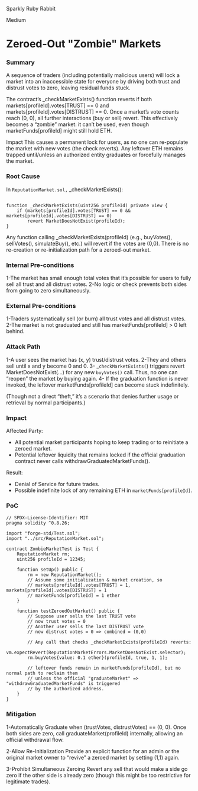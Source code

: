 Sparkly Ruby Rabbit

Medium

# Zeroed-Out "Zombie" Markets

### Summary

A sequence of traders (including potentially malicious users) will lock a market into an inaccessible state for everyone by driving both trust and distrust votes to zero, leaving residual funds stuck.

The contract’s _checkMarketExists() function reverts if both markets[profileId].votes[TRUST] == 0 and markets[profileId].votes[DISTRUST] == 0. Once a market’s vote counts reach (0, 0), all further interactions (buy or sell) revert. This effectively becomes a “zombie” market: it can’t be used, even though marketFunds[profileId] might still hold ETH.

Impact
This causes a permanent lock for users, as no one can re-populate the market with new votes (the check reverts). Any leftover ETH remains trapped until/unless an authorized entity graduates or forcefully manages the market.

### Root Cause

In `ReputationMarket.sol,` _checkMarketExists():

```solidity

function _checkMarketExists(uint256 profileId) private view {
    if (markets[profileId].votes[TRUST] == 0 && markets[profileId].votes[DISTRUST] == 0)
        revert MarketDoesNotExist(profileId);
}
```
Any function calling _checkMarketExists(profileId) (e.g., buyVotes(), sellVotes(), simulateBuy(), etc.) will revert if the votes are (0,0). There is no re-creation or re-initialization path for a zeroed-out market.



### Internal Pre-conditions

1-The market has small enough total votes that it’s possible for users to fully sell all trust and all distrust votes.
2-No logic or check prevents both sides from going to zero simultaneously.


### External Pre-conditions

1-Traders systematically sell (or burn) all trust votes and all distrust votes.
2-The market is not graduated and still has marketFunds[profileId] > 0 left behind.

### Attack Path

1-A user sees the market has (x, y) trust/distrust votes.
2-They and others sell until x and y become 0 and 0.
3- _`checkMarketExists(`) triggers revert MarketDoesNotExist(...) for any new `buyVotes()` call. Thus, no one can “reopen” the market by buying again.
4- If the graduation function is never invoked, the leftover marketFunds[profileId] can become stuck indefinitely.

(Though not a direct “theft,” it’s a scenario that denies further usage or retrieval by normal participants.)

### Impact

Affected Party:
- All potential market participants hoping to keep trading or to reinitiate a zeroed market.
- Potential leftover liquidity that remains locked if the official graduation contract never calls withdrawGraduatedMarketFunds().

Result:
- Denial of Service for future trades.
- Possible indefinite lock of any remaining ETH in `marketFunds[profileId]`.


### PoC

```solidity
// SPDX-License-Identifier: MIT
pragma solidity ^0.8.26;

import "forge-std/Test.sol";
import "../src/ReputationMarket.sol";

contract ZombieMarketTest is Test {
    ReputationMarket rm;
    uint256 profileId = 12345;

    function setUp() public {
        rm = new ReputationMarket();
        // Assume some initialization & market creation, so
        // markets[profileId].votes[TRUST] = 1, markets[profileId].votes[DISTRUST] = 1
        // marketFunds[profileId] = 1 ether
    }

    function testZeroedOutMarket() public {
        // Suppose user sells the last TRUST vote
        // now trust votes = 0
        // Another user sells the last DISTRUST vote
        // now distrust votes = 0 => combined = (0,0)

        // Any call that checks _checkMarketExists(profileId) reverts:
        vm.expectRevert(ReputationMarketErrors.MarketDoesNotExist.selector);
        rm.buyVotes{value: 0.1 ether}(profileId, true, 1, 1);

        // leftover funds remain in marketFunds[profileId], but no normal path to reclaim them 
        // unless the official "graduateMarket" => "withdrawGraduatedMarketFunds" is triggered 
        // by the authorized address.
    }
}
```

### Mitigation

1-Automatically Graduate when (trustVotes, distrustVotes) == (0, 0).
Once both sides are zero, call graduateMarket(profileId) internally, allowing an official withdrawal flow.

2-Allow Re-Initialization
Provide an explicit function for an admin or the original market owner to “revive” a zeroed market by setting (1,1) again.

3-Prohibit Simultaneous Zeroing
Revert any sell that would make a side go zero if the other side is already zero (though this might be too restrictive for legitimate trades).
